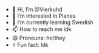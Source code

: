 - 👋 Hi, I’m @Vierkuhd
- 👀 I’m interested in Planes
- 🌱 I’m currently learning Swedish
- 📫 How to reach me idk
- 😄 Pronouns: he/they
- ⚡ Fun fact: Idk

<!---
Vierkuhd/Vierkuhd is a ✨ special ✨ repository because its `README.md` (this file) appears on your GitHub profile.
You can click the Preview link to take a look at your changes.
--->
